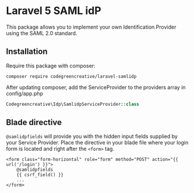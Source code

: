 # Laravel 5 SAML idP

This package allows you to implement your own Identification Provider using the SAML 2.0 standard.

## Installation

Require this package with composer:

```shell
composer require codegreencreative/laravel-samlidp
```

After updating composer, add the ServiceProvider to the providers array in config/app.php

```php
Codegreencreative\Idp\SamlidpServiceProvider::class
```

## Blade directive

`@samlidpfields` will provide you with the hidden input fields supplied by your Service Provider. Place the directive in your blade file where your login form is located and right after the `<form>` tag.

```blade
<form class="form-horizontal" role="form" method="POST" action="{{ url('/login') }}">
    @samlidpfields
    {{ csrf_field() }}
    ...
</form>
```